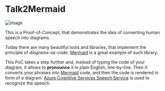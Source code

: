 # Talk2Mermaid

![image](https://user-images.githubusercontent.com/5447190/161311404-5375cfa7-8645-4655-8626-469f5520d142.png)

This is a Proof-of-Concept, that demonstrates the idea of converting human speech into diagrams.

Today there are many beautiful tools and libraries, that implement the principle of *diagrams-as-code*. [Mermaid](https://github.com/mermaid-js/mermaid) is a great example of such library.

This PoC takes a step further and, instead of typing the code of your diagram, it allows to **pronounce** it in plain English, line-by-line. Then it converts your phrases into [Mermaid](https://github.com/mermaid-js/mermaid) code, and then the code is rendered in form of a diagram.
[Azure Cognitive Services Speech Service](https://docs.microsoft.com/en-us/azure/cognitive-services/speech-service/speech-to-text) is used to recognize the speech.
